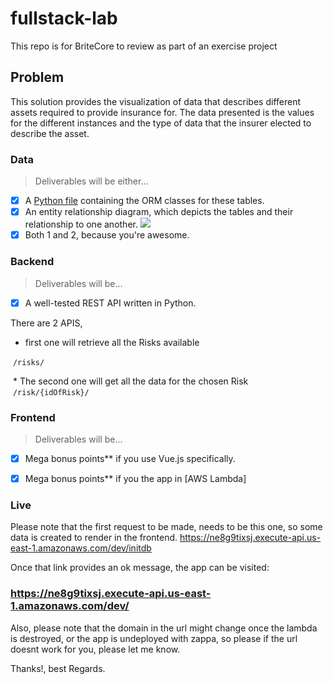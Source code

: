 # fullstack-lab
This repo is for BriteCore to review as part of an exercise project

## Problem
This solution provides the visualization of data that describes different assets required to provide insurance for. The data presented is the values for the different instances and the type of data that the insurer elected to describe the asset.

### Data
> Deliverables will be either...
- [x] A [Python file](https://github.com/gjury/fullstack-lab/blob/master/app.py) containing the ORM classes for these tables.
- [x] An entity relationship diagram, which depicts the tables and their relationship to one another.
![](https://i.imgur.com/LID9QLp.png)
- [x] Both 1 and 2, because you're awesome.

### Backend
> Deliverables will be...
- [x] A well-tested REST API written in Python.

There are 2 APIS, 
  * first one will retrieve all the Risks available
  
  `/risks/`
  
  * The second one will get all the data for the chosen Risk
  `/risk/{idOfRisk}/`


### Frontend
> Deliverables will be...
- [x] Mega bonus points** if you use Vue.js specifically.
- [x] Mega bonus points** if you the app in [AWS Lambda]


### Live
Please note that the first request to be made, needs to be this one, so some data is created to render in the frontend.
https://ne8g9tixsj.execute-api.us-east-1.amazonaws.com/dev/initdb

Once that link provides an ok message, the app can be visited:

### https://ne8g9tixsj.execute-api.us-east-1.amazonaws.com/dev/

Also, please note that the domain in the url might change once the lambda is destroyed, or the app is undeployed with zappa, so please if the url doesnt work for you, please let me know.

Thanks!, best Regards.











